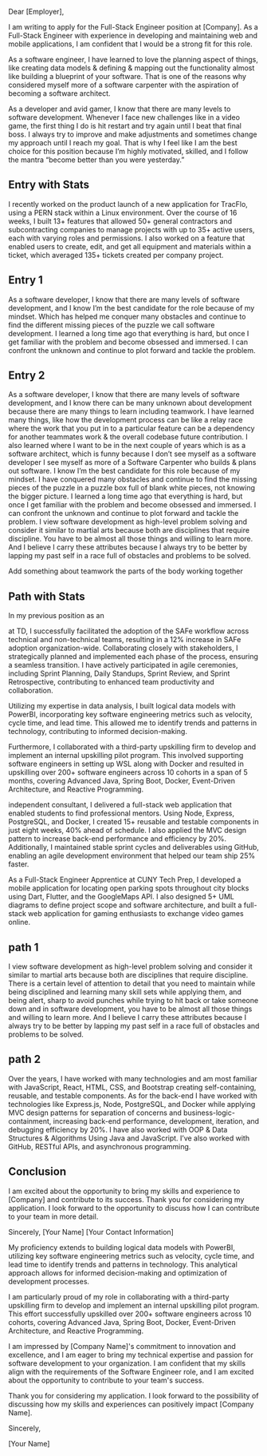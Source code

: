 Dear [Employer], 


I am writing to apply for the Full-Stack Engineer position at [Company]. As a Full-Stack Engineer with experience in developing and maintaining web and mobile applications, I am confident that I would be a strong fit for this role. 


As a software engineer, I have learned to love the planning aspect of things, like creating data models & defining & mapping out the functionality almost like building a blueprint of your software. That is one of the reasons why considered myself more of a software carpenter with the aspiration of becoming a software architect.



As a developer and avid gamer, I know that there are many levels to software development. Whenever I face new challenges like in a video game, the first thing I do is hit restart and try again until I beat that final boss. I always try to improve and make adjustments and sometimes change my approach until I reach my goal. That is why I feel like I am the best choice for this position because I’m highly motivated, skilled, and I follow the mantra “become better than you were yesterday.”  

## Entry with Stats

I recently worked on the product launch of a new application for TracFlo, using a PERN stack within a Linux environment. Over the course of 16 weeks, I built 13+ features that allowed 50+ general contractors and subcontracting companies to manage projects with up to 35+ active users, each with varying roles and permissions. I also worked on a feature that enabled users to create, edit, and get all equipment and materials within a ticket, which averaged 135+ tickets created per company project. 

## Entry 1
As a software developer, I know that there are many levels of software development, and I know I’m the best candidate for the role because of my mindset. Which has helped me conquer many obstacles and continue to find the different missing pieces of the puzzle we call software development. I learned a long time ago that everything is hard, but once I get familiar with the problem and become obsessed and immersed. I can confront the unknown and continue to plot forward and tackle the problem. 

## Entry 2
As a software developer, I know that there are many levels of software development, and I know there can be many unknown about development because there are many things to learn including teamwork. I have learned many things, like how the development process can be like a relay race where the work that you put in to a particular feature can be a dependency for another teammates work & the overall codebase future contribution. I also learned where I want to be in the next couple of years which is as a software architect, which is funny because I don’t see myself as a software developer I see myself as more of a Software Carpenter who builds & plans out software. I know I’m the best candidate for this role because of my mindset. I have conquered many obstacles and continue to find the missing pieces of the puzzle in a puzzle box full of blank white pieces, not knowing the bigger picture. I learned a long time ago that everything is hard, but once I get familiar with the problem and become obsessed and immersed. I can confront the unknown and continue to plot forward and tackle the problem. I view software development as high-level problem solving and consider it similar to martial arts because both are disciplines that require discipline. You have to be almost all those things and willing to learn more. And I believe I carry these attributes because I always try to be better by lapping my past self in a race full of obstacles and problems to be solved. 

Add something about teamwork the parts of the body working together  


## Path with Stats
In my previous position as an 


at TD, I successfully facilitated the adoption of the SAFe workflow across technical and non-technical teams, resulting in a 12% increase in SAFe adoption organization-wide. Collaborating closely with stakeholders, I strategically planned and implemented each phase of the process, ensuring a seamless transition. I have actively participated in agile ceremonies, including Sprint Planning, Daily Standups, Sprint Review, and Sprint Retrospective, contributing to enhanced team productivity and collaboration.

Utilizing my expertise in data analysis, I built logical data models with PowerBI, incorporating key software engineering metrics such as velocity, cycle time, and lead time. This allowed me to identify trends and patterns in technology, contributing to informed decision-making.

Furthermore, I collaborated with a third-party upskilling firm to develop and implement an internal upskilling pilot program. This involved supporting software engineers in setting up WSL along with Docker and resulted in upskilling over 200+ software engineers across 10 cohorts in a span of 5 months, covering Advanced Java, Spring Boot, Docker, Event-Driven Architecture, and Reactive Programming.


independent consultant, I delivered a full-stack web application that enabled students to find professional mentors. Using Node, Express, PostgreSQL, and Docker, I created 15+ reusable and testable components in just eight weeks, 40% ahead of schedule. I also applied the MVC design pattern to increase back-end performance and efficiency by 20%. Additionally, I maintained stable sprint cycles and deliverables using GitHub, enabling an agile development environment that helped our team ship 25% faster. 

As a Full-Stack Engineer Apprentice at CUNY Tech Prep, I developed a mobile application for locating open parking spots throughout city blocks using Dart, Flutter, and the GoogleMaps API. I also designed 5+ UML diagrams to define project scope and software architecture, and built a full-stack web application for gaming enthusiasts to exchange video games online. 




## path 1
I view software development as high-level problem solving and consider it similar to martial arts because both are disciplines that require discipline. There is a certain level of attention to detail that you need to maintain while being disciplined and learning many skill sets while applying them, and being alert, sharp to avoid punches while trying to hit back or take someone down and in software development, you have to be almost all those things and willing to learn more. And I believe I carry these attributes because I always try to be better by lapping my past self in a race full of obstacles and problems to be solved. 

## path 2 
Over the years, I have worked with many technologies and am most familiar with JavaScript, React, HTML, CSS, and Bootstrap creating self-containing, reusable, and testable components. As for the back-end I have worked with technologies like Express.js, Node, PostgreSQL, and Docker while applying MVC design patterns for separation of concerns and business-logic-containment, increasing back-end performance, development, iteration, and debugging efficiency by 20%. I have also worked with OOP & Data Structures & Algorithms Using Java and JavaScript. I’ve also worked with GitHub, RESTful APIs, and asynchronous programming.


## Conclusion


I am excited about the opportunity to bring my skills and experience to [Company] and contribute to its success. Thank you for considering my application. I look forward to the opportunity to discuss how I can contribute to your team in more detail. 

Sincerely, [Your Name] [Your Contact Information]





My proficiency extends to building logical data models with PowerBI, utilizing key software engineering metrics such as velocity, cycle time, and lead time to identify trends and patterns in technology. This analytical approach allows for informed decision-making and optimization of development processes.

I am particularly proud of my role in collaborating with a third-party upskilling firm to develop and implement an internal upskilling pilot program. This effort successfully upskilled over 200+ software engineers across 10 cohorts, covering Advanced Java, Spring Boot, Docker, Event-Driven Architecture, and Reactive Programming.

I am impressed by [Company Name]'s commitment to innovation and excellence, and I am eager to bring my technical expertise and passion for software development to your organization. I am confident that my skills align with the requirements of the Software Engineer role, and I am excited about the opportunity to contribute to your team's success.

Thank you for considering my application. I look forward to the possibility of discussing how my skills and experiences can positively impact [Company Name].

Sincerely,

[Your Name]